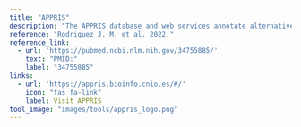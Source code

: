 ```yaml
---
title: "APPRIS"
description: "The APPRIS database and web services annotate alternative splice variants and select a single variant as the main (principal) isoform."
reference: "Rodriguez J. M. et al. 2022."
reference_link:
  - url: 'https://pubmed.ncbi.nlm.nih.gov/34755885/'
    text: "PMID:"
    label: "34755885"
links:
  - url: 'https://appris.bioinfo.cnio.es/#/'
    icon: "fas fa-link"
    label: Visit APPRIS
tool_image: "images/tools/appris_logo.png"
---
```

